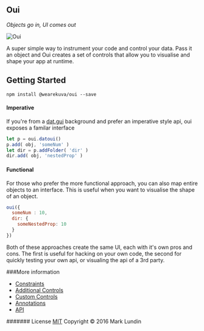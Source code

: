 ## Oui

_Objects go in, UI comes out_

![Oui](http://i.imgur.com/GCqgzWw.png)

A super simple way to instrument your code and control your data. Pass it an object and Oui creates a set of controls that allow you to visualise and shape your app at runtime.

## Getting Started

```
npm install @wearekuva/oui --save
```

#### Imperative

If you're from a [dat.gui](https://github.com/dataarts/dat.gui) background and prefer an imperative style api, oui exposes a familar interface

```javascript
let p = oui.datoui()
p.add( obj, 'someNum' )
let dir = p.addFolder( 'dir' )
dir.add( obj, 'nestedProp' )
```

#### Functional

For those who prefer the more functional approach, you can also map entire objects to an interface. This is useful when you want to visualise the shape of an object.

```javascript
oui({
  someNum : 10,
  dir: {
    someNestedProp: 10  
  }
})
```

Both of these approaches create the same UI, each with it's own pros and cons. The first is useful for hacking on your own code, the second for quickly testing your own api, or visualing the api of a 3rd party. 

###More information

- [Constraints](/docs/constraints.md)
- [Additional Controls](/docs/additional-controls.md)
- [Custom Controls](/docs/custom-controls.md)
- [Annotations](/docs/annotations.md)
- [API](/docs/api.md)


####### License
[MIT](./LICENSE.md)
Copyright © 2016 Mark Lundin
